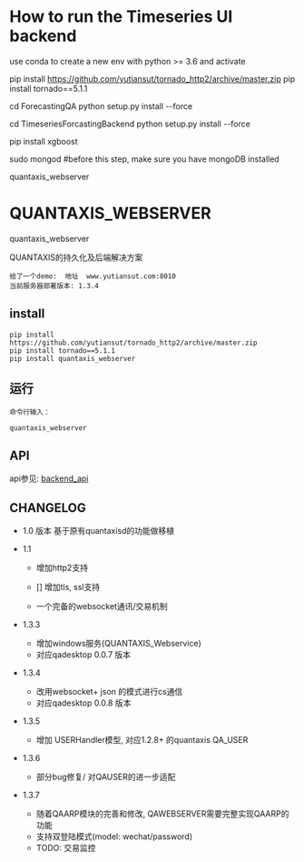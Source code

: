 # How to run the Timeseries UI backend
use conda to create a new env with python >= 3.6 and activate

pip install https://github.com/yutiansut/tornado_http2/archive/master.zip
pip install tornado==5.1.1

cd ForecastingQA
python setup.py install --force

cd TimeseriesForcastingBackend
python setup.py install --force

pip install xgboost

sudo mongod #before this step, make sure you have mongoDB installed

quantaxis_webserver



# QUANTAXIS_WEBSERVER
quantaxis_webserver


QUANTAXIS的持久化及后端解决方案

```
给了一个demo:  地址  www.yutiansut.com:8010
当前服务器部署版本: 1.3.4

```

## install
```
pip install https://github.com/yutiansut/tornado_http2/archive/master.zip
pip install tornado==5.1.1
pip install quantaxis_webserver
```

## 运行

```
命令行输入：

quantaxis_webserver

```

## API


api参见: [backend_api](./backendapi.md)

## CHANGELOG
- 1.0 版本  基于原有quantaxisd的功能做移植

- 1.1 

    - 增加http2支持
    - [] 增加tls, ssl支持

    - 一个完备的websocket通讯/交易机制
    
- 1.3.3 
    - 增加windows服务(QUANTAXIS_Webservice)
    - 对应qadesktop 0.0.7 版本

- 1.3.4
    - 改用websocket+ json 的模式进行cs通信
    - 对应qadesktop 0.0.8 版本
    
- 1.3.5
    - 增加 USERHandler模型, 对应1.2.8+ 的quantaxis QA_USER

- 1.3.6
    - 部分bug修复/ 对QAUSER的进一步适配

- 1.3.7
    - 随着QAARP模块的完善和修改, QAWEBSERVER需要完整实现QAARP的功能
    - 支持双登陆模式(model: wechat/password)
    - TODO: 交易监控
